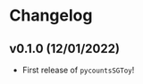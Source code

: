 # Changelog

<!--next-version-placeholder-->

## v0.1.0 (12/01/2022)

- First release of `pycountsSGToy`!